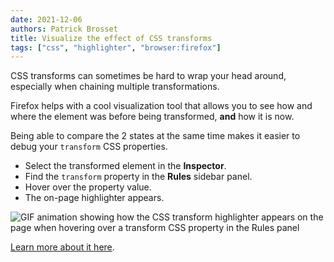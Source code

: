 ```yaml
---
date: 2021-12-06
authors: Patrick Brosset
title: Visualize the effect of CSS transforms
tags: ["css", "highlighter", "browser:firefox"]
---
```

CSS transforms can sometimes be hard to wrap your head around, especially when chaining multiple transformations.

Firefox helps with a cool visualization tool that allows you to see how and where the element was before being transformed, **and** how it is now.

Being able to compare the 2 states at the same time makes it easier to debug your `transform` CSS properties.

* Select the transformed element in the **Inspector**.
* Find the `transform` property in the **Rules** sidebar panel.
* Hover over the property value.
* The on-page highlighter appears.

![GIF animation showing how the CSS transform highlighter appears on the page when hovering over a transform CSS property in the Rules panel](/assets/img/visualize-css-transforms.gif)

[Learn more about it here](https://developer.mozilla.org/en-US/docs/Tools/Page_Inspector/How_to/Visualize_transforms).
